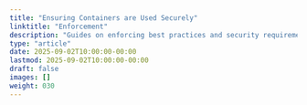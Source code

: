 ```yaml
---
title: "Ensuring Containers are Used Securely"
linktitle: "Enforcement"
description: "Guides on enforcing best practices and security requirements related to Chainguard Containers."
type: "article"
date: 2025-09-02T10:00:00-00:00
lastmod: 2025-09-02T10:00:00-00:00
draft: false
images: []
weight: 030
---
```

